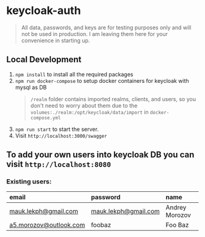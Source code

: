 # keycloak-auth

> All data, passwords, and keys are for testing purposes only and will not be used in production. I am leaving them here for your convenience in starting up.
## Local Development

1. `npm install` to install all the required packages
2. `npm run docker-compose` to setup docker containers for keycloak with mysql as DB
   > `/realm` folder contains imported realms, clients, and users, so you don't need to worry about them due to the `volumes:./realm:/opt/keycloak/data/import` in `docker-compose.yml`
3. `npm run start` to start the server.
4. Visit `http://localhost:3000/swagger`

## To add your own users into keycloak DB you can visit `http://localhost:8080`
### Existing users:

| email                  | password             | name           |
|:-----------------------|:---------------------|:---------------|
| mauk.lekph@gmail.com   | mauk.lekph@gmail.com | Andrey Morozov |
| a5.morozov@outlook.com | foobaz               | Foo Baz        |
